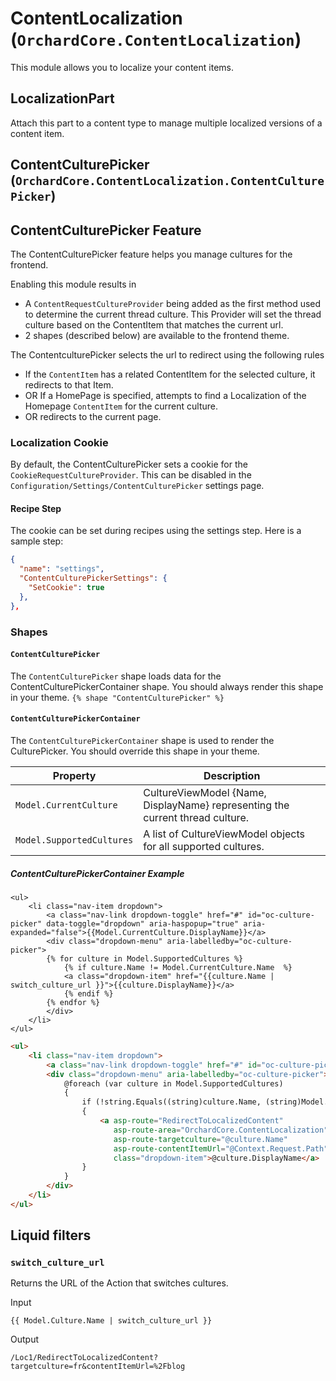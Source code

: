 # ContentLocalization (`OrchardCore.ContentLocalization`)

This module allows you to localize your content items.

## LocalizationPart

Attach this part to a content type to manage multiple localized versions of a content item.

## ContentCulturePicker (`OrchardCore.ContentLocalization.ContentCulturePicker`)

## ContentCulturePicker Feature

The ContentCulturePicker feature helps you manage cultures for the frontend.

Enabling this module results in

-   A `ContentRequestCultureProvider` being added as the first method used to determine the current thread culture.
    This Provider will set the thread culture based on the ContentItem that matches the current url.
-   2 shapes (described below) are available to the frontend theme.

The ContentculturePicker selects the url to redirect using the following rules

-   If the `ContentItem` has a related ContentItem for the selected culture, it redirects to that Item.
-   OR If a HomePage is specified, attempts to find a Localization of the Homepage `ContentItem` for the current culture.
-   OR redirects to the current page.

### Localization Cookie

By default, the ContentCulturePicker sets a cookie for the `CookieRequestCultureProvider`. This can be disabled in the  `Configuration/Settings/ContentCulturePicker` settings page.

#### Recipe Step
The cookie can be set during recipes using the settings step. Here is a sample step:

```json
{
  "name": "settings",
  "ContentCulturePickerSettings": {
    "SetCookie": true
  },
},
```

### Shapes

#### `ContentCulturePicker`

The `ContentCulturePicker` shape loads data for the ContentCulturePickerContainer shape. 
You should always render this shape in your theme. `{% shape "ContentCulturePicker" %}`

#### `ContentCulturePickerContainer`

The `ContentCulturePickerContainer` shape is used to render the CulturePicker. 
You should override this shape in your theme.

| Property                  | Description                                                 |
| ------------------------- | ----------------------------------------------------------- |
| `Model.CurrentCulture`    | CultureViewModel {Name, DisplayName} representing the current thread culture. |
| `Model.SupportedCultures` | A list of CultureViewModel objects for all supported cultures.   |

##### ContentCulturePickerContainer Example

``` liquid tab="Liquid"
<ul>
    <li class="nav-item dropdown">
        <a class="nav-link dropdown-toggle" href="#" id="oc-culture-picker" data-toggle="dropdown" aria-haspopup="true" aria-expanded="false">{{Model.CurrentCulture.DisplayName}}</a>
        <div class="dropdown-menu" aria-labelledby="oc-culture-picker">
        {% for culture in Model.SupportedCultures %}
            {% if culture.Name != Model.CurrentCulture.Name  %}
            <a class="dropdown-item" href="{{culture.Name | switch_culture_url }}">{{culture.DisplayName}}</a>
            {% endif %}
        {% endfor %}
        </div>
    </li>
</ul>

```

``` html tab="Razor"
<ul>
    <li class="nav-item dropdown">
        <a class="nav-link dropdown-toggle" href="#" id="oc-culture-picker" data-toggle="dropdown" aria-haspopup="true" aria-expanded="false">@Model.CurrentCulture.DisplayName</a>
        <div class="dropdown-menu" aria-labelledby="oc-culture-picker">
            @foreach (var culture in Model.SupportedCultures)
            {
                if (!string.Equals((string)culture.Name, (string)Model.CurrentCulture.Name, StringComparison.OrdinalIgnoreCase))
                {
                    <a asp-route="RedirectToLocalizedContent"
                       asp-route-area="OrchardCore.ContentLocalization"
                       asp-route-targetculture="@culture.Name"
                       asp-route-contentItemUrl="@Context.Request.Path"
                       class="dropdown-item">@culture.DisplayName</a>
                }
            }
        </div>
    </li>
</ul>
```

## Liquid filters

### `switch_culture_url`

Returns the URL of the Action that switches cultures.

Input

```liquid
{{ Model.Culture.Name | switch_culture_url }}
```

Output

```text
/Loc1/RedirectToLocalizedContent?targetculture=fr&contentItemUrl=%2Fblog
```
